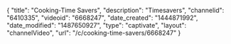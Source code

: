 {
    "title": "Cooking-Time Savers",
    "description": "Timesavers",
    "channelid": "6410335",
    "videoid": "6668247",
    "date_created": "1444871992",
    "date_modified": "1487650927",
    "type": "captivate",
    "layout": "channelVideo",
    "url": "\/c\/cooking-time-savers\/6668247"
}